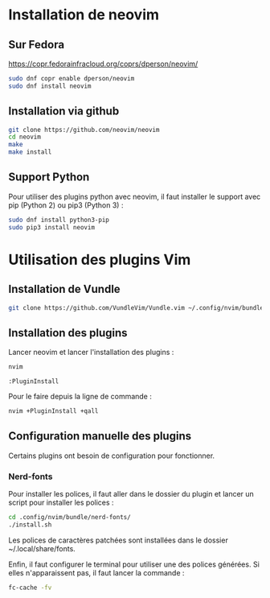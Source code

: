# Installation de neovim

## Sur Fedora


<https://copr.fedorainfracloud.org/coprs/dperson/neovim/>

```bash
sudo dnf copr enable dperson/neovim
sudo dnf install neovim
```

## Installation via github

```bash
git clone https://github.com/neovim/neovim
cd neovim
make
make install
```

## Support Python

Pour utiliser des plugins python avec neovim, il faut installer le support avec pip (Python 2) ou pip3 (Python 3) :

```bash
sudo dnf install python3-pip
sudo pip3 install neovim
```

# Utilisation des plugins Vim

## Installation de Vundle

```bash
git clone https://github.com/VundleVim/Vundle.vim ~/.config/nvim/bundle/vundle.vim
```

## Installation des plugins

Lancer neovim et lancer l'installation des plugins :

```bash
nvim
```
```vim
:PluginInstall
```

Pour le faire depuis la ligne de commande : 

```bash
nvim +PluginInstall +qall
```

## Configuration manuelle des plugins

Certains plugins ont besoin de configuration pour fonctionner.

### Nerd-fonts

Pour installer les polices, il faut aller dans le dossier du plugin et lancer un script pour installer les polices :

```bash
cd .config/nvim/bundle/nerd-fonts/
./install.sh
```

Les polices de caractères patchées sont installées dans le dossier ~/.local/share/fonts.

Enfin, il faut configurer le terminal pour utiliser une des polices générées.
Si elles n'apparaissent pas, il faut lancer la commande :

```bash
fc-cache -fv
```

